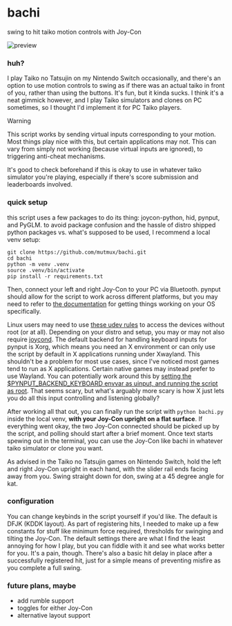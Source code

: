 # bachi
swing to hit taiko motion controls with Joy-Con

![preview](/preview.gif?raw=true)

### huh?
I play Taiko no Tatsujin on my Nintendo Switch occasionally, and there's an option to use motion controls to swing as if there was an actual taiko in front of you, rather than using the buttons. It's fun, but it kinda sucks. I think it's a neat gimmick however, and I play Taiko simulators and clones on PC sometimes, so I thought I'd implement it for PC Taiko players.

> [!WARNING]
> This script works by sending virtual inputs corresponding to your motion. Most things play nice with this, but certain applications may not. This can vary from simply not working (because virtual inputs are ignored), to triggering anti-cheat mechanisms.
>
> It's good to check beforehand if this is okay to use in whatever taiko simulator you're playing, especially if there's score submission and leaderboards involved.

### quick setup
this script uses a few packages to do its thing: joycon-python, hid, pynput, and PyGLM. to avoid package confusion and the hassle of distro shipped python packages vs. what's supposed to be used, I recommend a local venv setup: 

```
git clone https://github.com/mutmux/bachi.git
cd bachi
python -m venv .venv
source .venv/bin/activate
pip install -r requirements.txt
```
Then, connect your left and right Joy-Con to your PC via Bluetooth. pynput should allow for the script to work across different platforms, but you may need to refer to [the documentation](https://pynput.readthedocs.io/en/latest/limitations.html) for getting things working on your OS specifically.

Linux users may need to use [these udev rules](https://www.reddit.com/r/Stadia/comments/egcvpq/using_nintendo_switch_pro_controller_on_linux/fc5s7qm/) to access the devices without root (or at all). Depending on your distro and setup, you may or may not also require [joycond](https://github.com/DanielOgorchock/joycond). The default backend for handling keyboard inputs for pynput is Xorg, which means you need an X environment or can only use the script by default in X applications running under Xwayland. This shouldn't be a problem for most use cases, since I've noticed most games tend to run as X applications. Certain native games may instead prefer to use Wayland. You can potentially work around this by [setting the $PYNPUT_BACKEND_KEYBOARD envvar as uinput, and running the script as root](https://pynput.readthedocs.io/en/latest/index.html?highlight=backend). That seems scary, but what's arguably more scary is how X just lets you do all this input controlling and listening globally?

After working all that out, you can finally run the script with `python bachi.py` inside the local venv, **with your Joy-Con upright on a flat surface**. If everything went okay, the two Joy-Con connected should be picked up by the script, and polling should start after a brief moment. Once text starts spewing out in the terminal, you can use the Joy-Con like bachi in whatever taiko simulator or clone you want.

As advised in the Taiko no Tatsujin games on Nintendo Switch, hold the left and right Joy-Con upright in each hand, with the slider rail ends facing away from you. Swing straight down for don, swing at a 45 degree angle for kat.

### configuration
You can change keybinds in the script yourself if you'd like. The default is DFJK (KDDK layout). As part of registering hits, I needed to make up a few constants for stuff like minimum force required, thresholds for swinging and tilting the Joy-Con. The default settings there are what I find the least annoying for how I play, but you can fiddle with it and see what works better for you. It's a pain, though. There's also a basic hit delay in place after a successfully registered hit, just for a simple means of preventing misfire as you complete a full swing.

### future plans, maybe
- add rumble support
- toggles for either Joy-Con
- alternative layout support
